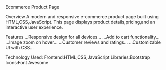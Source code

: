 Ecommerce Product Page

Overview
A modern and responsive e-commerce product page built using HTML,CSS,JavaScript. This page displays product details,pricing,and an interactive user experience.

Features
...Responsive design for all devices...
...Add to cart functionality...
...Image zoom on hover...
...Customer reviews and ratings...
...Customizable UI with CSS...

Technology Used:
Frontend:HTML,CSS,JavaScript
Libraries:Bootstrap
Icons:Font Awesome
